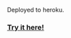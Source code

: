 Deployed to heroku. 

### <a href='https://murmuring-beyond-12009.herokuapp.com/docs'>Try it here!</a>